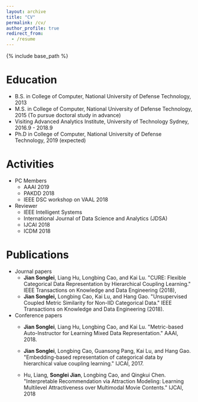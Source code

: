 ```yaml
---
layout: archive
title: "CV"
permalink: /cv/
author_profile: true
redirect_from:
  - /resume
---
```


{% include base_path %}

Education
======
* B.S. in College of Computer, National University of Defense Technology, 2013
* M.S. in College of Computer, National University of Defense Technology, 2015 (To pursue doctoral study in advance)
* Visiting Advanced Analytics Institute, University of Technology Sydney, 2016.9 - 2018.9
* Ph.D in College of Computer, National University of Defense Technology, 2019 (expected)

Activities
======
* PC Members
  * AAAI 2019
  * PAKDD 2018
  * IEEE DSC workshop on VAAL 2018
* Reviewer
  * IEEE Intelligent Systems
  * International Journal of Data Science and Analytics (JDSA)
  * IJCAI 2018
  * ICDM 2018

Publications
============
* Journal papers
  * **Jian Songlei**, Liang Hu, Longbing Cao, and Kai Lu. "CURE: Flexible Categorical Data Representation by Hierarchical Coupling Learning." IEEE Transactions on Knowledge and Data Engineering (2018),
  * **Jian Songlei,** Longbing Cao, Kai Lu, and Hang Gao. "Unsupervised Coupled Metric Similarity for Non-IID Categorical Data." IEEE Transactions on Knowledge and Data Engineering (2018).
* Conference papers
  * **Jian Songlei**, Liang Hu, Longbing Cao, and Kai Lu. "Metric-based Auto-Instructor for Learning Mixed Data Representation." AAAI, 2018.

  * **Jian Songlei**, Longbing Cao, Guansong Pang, Kai Lu, and Hang Gao. "Embedding-based representation of categorical data by hierarchical value coupling learning." IJCAI, 2017.

  * Hu, Liang, **Songlei Jian**, Longbing Cao, and Qingkui Chen. "Interpretable Recommendation via Attraction Modeling: Learning Multilevel Attractiveness over Multimodal Movie Contents." IJCAI, 2018

    





  